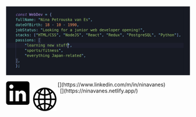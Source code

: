![Nina](https://github.com/grakify90/grakify90/blob/master/githubprofile.gif)
<div align="center">
[<img src="https://github.com/grakify90/grakify90/blob/master/linkedin-logo.png" alt="LinkedIn logo" style="float: left; margin-right: 10px;">](https://www.linkedin.com/m/in/ninavanes)</div>
[<img src="https://github.com/grakify90/grakify90/blob/master/www.png" alt="website icon" style="float: left; margin-right: 10px;">](https://ninavanes.netlify.app/)

